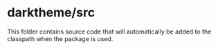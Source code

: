 # darktheme/src

This folder contains source code that will automatically be added to the classpath when
the package is used.
